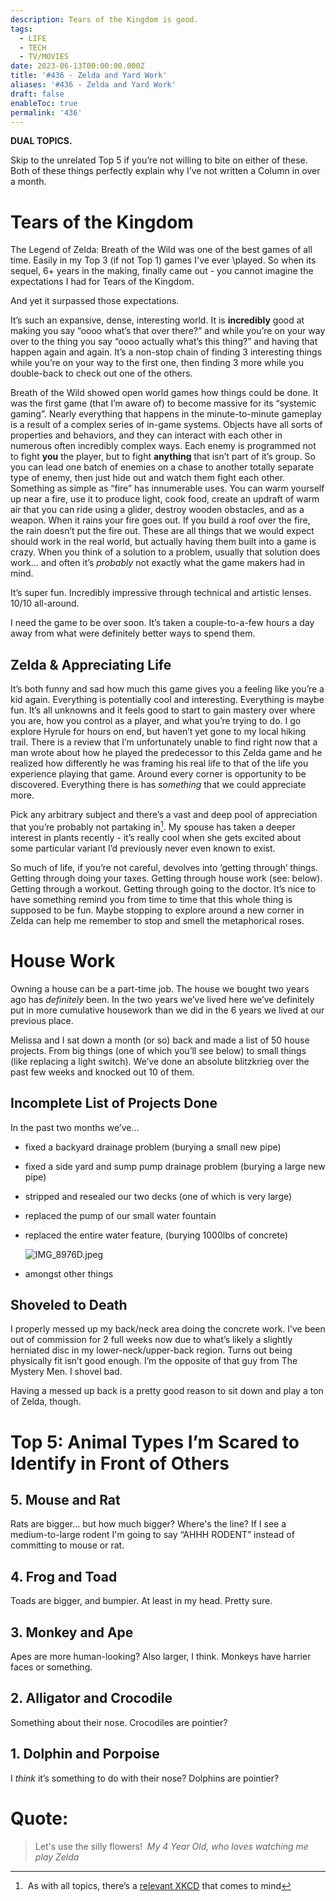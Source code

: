 ```yaml
---
description: Tears of the Kingdom is good.
tags:
  - LIFE
  - TECH
  - TV/MOVIES
date: 2023-06-13T00:00:00.000Z
title: '#436 - Zelda and Yard Work'
aliases: '#436 - Zelda and Yard Work'
draft: false
enableToc: true
permalink: '436'
---
```


**DUAL TOPICS.** 

Skip to the unrelated Top 5 if you’re not willing to bite on either of these. Both of these things perfectly explain why I’ve not written a Column in over a month.

# Tears of the Kingdom

The Legend of Zelda: Breath of the Wild was one of the best games of all time. Easily in my Top 3 (if not Top 1) games I've ever \played. So when its sequel, 6+ years in the making, finally came out - you cannot imagine the expectations I had for Tears of the Kingdom.

And yet it surpassed those expectations. 

It’s such an expansive, dense, interesting world. It is **incredibly** good at making you say “oooo what’s that over there?” and while you’re on your way over to the thing you say “oooo actually what’s this thing?” and having that happen again and again. It’s a non-stop chain of finding 3 interesting things while you’re on your way to the first one, then finding 3 more while you double-back to check out one of the others. 

Breath of the Wild showed open world games how things could be done. It was the first game (that I’m aware of) to become massive for its “systemic gaming”. Nearly everything that happens in the minute-to-minute gameplay is a result of a complex series of in-game systems. Objects have all sorts of properties and behaviors, and they can interact with each other in numerous often incredibly complex ways. Each enemy is programmed not to fight **you** the player, but to fight **anything** that isn’t part of it’s group. So you can lead one batch of enemies on a chase to another totally separate type of enemy, then just hide out and watch them fight each other. Something as simple as “fire” has innumerable uses. You can warm yourself up near a fire, use it to produce light, cook food, create an updraft of warm air that you can ride using a glider, destroy wooden obstacles, and as a weapon. When it rains your fire goes out. If you build a roof over the fire, the rain doesn’t put the fire out. These are all things that we would expect should work in the real world, but actually having them built into a game is crazy. When you think of a solution to a problem, usually that solution does work… and often it’s *probably* not exactly what the game makers had in mind. 

It’s super fun. Incredibly impressive through technical and artistic lenses. 10/10 all-around.

I need the game to be over soon. It’s taken a couple-to-a-few hours a day away from what were definitely better ways to spend them.

## Zelda & Appreciating Life

It’s both funny and sad how much this game gives you a feeling like you’re a kid again. Everything is potentially cool and interesting. Everything is maybe fun. It’s all unknowns and it feels good to start to gain mastery over where you are, how you control as a player, and what you’re trying to do. I go explore Hyrule for hours on end, but haven’t yet gone to my local hiking trail. There is a review that I’m unfortunately unable to find right now that a man wrote about how he played the predecessor to this Zelda game and he realized how differently he was framing his real life to that of the life you experience playing that game. Around every corner is opportunity to be discovered. Everything there is has *something* that we could appreciate more. 

Pick any arbitrary subject and there’s a vast and deep pool of appreciation that you’re probably not partaking in[^1]. My spouse has taken a deeper interest in plants recently - it’s really cool when she gets excited about some particular variant I’d previously never even known to exist. 

So much of life, if you’re not careful, devolves into ‘getting through’ things. Getting through doing your taxes. Getting through house work (see: below). Getting through a workout. Getting through going to the doctor. It’s nice to have something remind you from time to time that this whole thing is supposed to be fun. Maybe stopping to explore around a new corner in Zelda can help me remember to stop and smell the metaphorical roses.

# House Work

Owning a house can be a part-time job. The house we bought two years ago has *definitely* been. In the two years we’ve lived here we’ve definitely put in more cumulative housework than we did in the 6 years we lived at our previous place. 

Melissa and I sat down a month (or so) back and made a list of 50 house projects. From big things (one of which you’ll see below) to small things (like replacing a light switch). We’ve done an absolute blitzkrieg over the past few weeks and knocked out 10 of them.

## Incomplete List of Projects Done

In the past two months we’ve…

- fixed a backyard drainage problem (burying a small new pipe)
- fixed a side yard and sump pump drainage problem (burying a large new pipe)
- stripped and resealed our two decks (one of which is very large)
- replaced the pump of our small water fountain
- replaced the entire water feature, (burying 1000lbs of concrete)
    
    ![IMG_8976D.jpeg](assets/436-1.jpg)

- amongst other things

## Shoveled to Death

I properly messed up my back/neck area doing the concrete work. I’ve been out of commission for 2 full weeks now due to what’s likely a slightly herniated disc in my lower-neck/upper-back region. Turns out being physically fit isn’t good enough. I’m the opposite of that guy from The Mystery Men. I shovel bad.

Having a messed up back is a pretty good reason to sit down and play a ton of Zelda, though.



# Top 5: Animal Types I’m Scared to Identify in Front of Others



## 5. Mouse and Rat

Rats are bigger… but how much bigger? Where's the line? If I see a medium-to-large rodent I'm going to say “AHHH RODENT” instead of committing to mouse or rat.



## 4. Frog and Toad

Toads are bigger, and bumpier. At least in my head. Pretty sure. 



## 3. Monkey and Ape

Apes are more human-looking? Also larger, I think. Monkeys have harrier faces or something.



## 2. Alligator and Crocodile

Something about their nose. Crocodiles are pointier? 



## 1. Dolphin and Porpoise

I *think* it’s something to do with their nose? Dolphins are pointier?



# **Quote:**



> Let's use the silly flowers! 
<cite>My 4 Year Old, who loves watching me play Zelda</cite>
> 

[^1]: As with all topics, there’s a [relevant XKCD](https://xkcd.com/915/) that comes to mind
